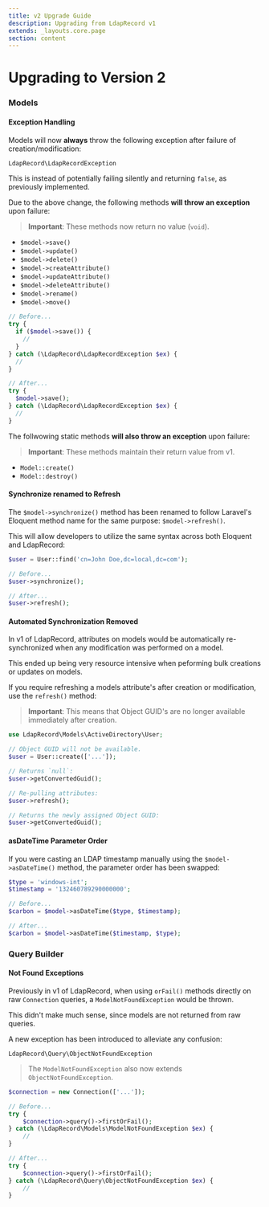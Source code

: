 ```yaml
---
title: v2 Upgrade Guide
description: Upgrading from LdapRecord v1
extends: _layouts.core.page
section: content
---
```


# Upgrading to Version 2

### Models

#### Exception Handling

Models will now **always** throw the following exception after failure of creation/modification:

```php
LdapRecord\LdapRecordException
```

This is instead of potentially failing silently and returning `false`, as previously implemented.

Due to the above change, the following methods **will throw an exception** upon failure:

> **Important**: These methods now return no value (`void`).

- `$model->save()`
- `$model->update()`
- `$model->delete()`
- `$model->createAttribute()`
- `$model->updateAttribute()`
- `$model->deleteAttribute()`
- `$model->rename()`
- `$model->move()`

```php
// Before...
try {
  if ($model->save()) {
    //
  }
} catch (\LdapRecord\LdapRecordException $ex) {
  //
}

// After...
try {
  $model->save();
} catch (\LdapRecord\LdapRecordException $ex) {
  //
}
```

The follwowing static methods **will also throw an exception** upon failure:

> **Important**: These methods maintain their return value from v1.

- `Model::create()`
- `Model::destroy()`

#### Synchronize renamed to Refresh

The `$model->synchronize()` method has been renamed to follow Laravel's
Eloquent method name for the same purpose: `$model->refresh()`.

This will allow developers to utilize the same syntax across both Eloquent and LdapRecord:

```php
$user = User::find('cn=John Doe,dc=local,dc=com');

// Before...
$user->synchronize();

// After...
$user->refresh();
```

#### Automated Synchronization Removed

In v1 of LdapRecord, attributes on models would be automatically re-synchronized when any modification was performed on a model.

This ended up being very resource intensive when peforming bulk creations or updates on models.

If you require refreshing a models attribute's after creation or modification, use the `refresh()` method:

> **Important**: This means that Object GUID's are no longer available immediately after creation.

```php
use LdapRecord\Models\ActiveDirectory\User;

// Object GUID will not be available.
$user = User::create(['...']);

// Returns `null`:
$user->getConvertedGuid();

// Re-pulling attributes:
$user->refresh();

// Returns the newly assigned Object GUID:
$user->getConvertedGuid();
```

#### asDateTime Parameter Order

If you were casting an LDAP timestamp manually using the `$model->asDateTime()` method, the parameter order has been swapped:

```php
$type = 'windows-int';
$timestamp = '132460789290000000';

// Before...
$carbon = $model->asDateTime($type, $timestamp);

// After...
$carbon = $model->asDateTime($timestamp, $type);
```

### Query Builder

#### Not Found Exceptions

Previously in v1 of LdapRecord, when using `orFail()` methods directly on
raw `Connection` queries, a `ModelNotFoundException` would be thrown.

This didn't make much sense, since models are not returned from raw queries.

A new exception has been introduced to alleviate any confusion:

```
LdapRecord\Query\ObjectNotFoundException
```

> The `ModelNotFoundException` also now extends `ObjectNotFoundException`.

```php
$connection = new Connection(['...']);

// Before...
try {
    $connection->query()->firstOrFail();
} catch (\LdapRecord\Models\ModelNotFoundException $ex) {
    //
}

// After...
try {
    $connection->query()->firstOrFail();
} catch (\LdapRecord\Query\ObjectNotFoundException $ex) {
    //
}
```
